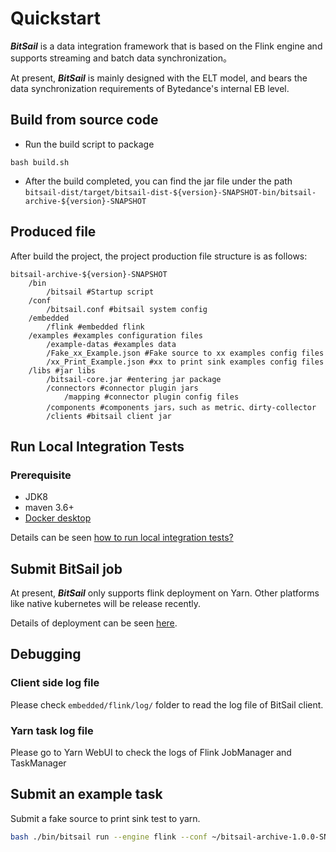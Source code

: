 # Quickstart

***BitSail*** is a data integration framework that is based on the Flink engine and supports streaming and batch data synchronization。

At present, ***BitSail*** is mainly designed with the ELT model, and bears the data synchronization requirements of Bytedance's internal EB level.

## Build from source code
- Run the build script to package
```
bash build.sh
```
- After the build completed, you can find the jar file under the path `bitsail-dist/target/bitsail-dist-${version}-SNAPSHOT-bin/bitsail-archive-${version}-SNAPSHOT`

## <span id="jump_product_structure">Produced file</span>

After build the project, the project production file structure is as follows:

``` simple
bitsail-archive-${version}-SNAPSHOT    
    /bin  
        /bitsail #Startup script
    /conf
        /bitsail.conf #bitsail system config
    /embedded
        /flink #embedded flink
    /examples #examples configuration files
        /example-datas #examples data
        /Fake_xx_Example.json #Fake source to xx examples config files
        /xx_Print_Example.json #xx to print sink examples config files
    /libs #jar libs
        /bitsail-core.jar #entering jar package
        /connectors #connector plugin jars
            /mapping #connector plugin config files
        /components #components jars，such as metric、dirty-collector
        /clients #bitsail client jar
```

## Run Local Integration Tests
### Prerequisite
- JDK8
- maven 3.6+
- [Docker desktop](https://www.docker.com/products/docker-desktop/)

Details can be seen [how to run local integration tests?](./local_integration_test.md)

## Submit BitSail job

At present, ***BitSail*** only supports flink deployment on Yarn.
Other platforms like native kubernetes will be release recently.

Details of deployment can be seen [here](./yarn_deployment.md).

## Debugging
### Client side log file
Please check `embedded/flink/log/` folder to read the log file of BitSail client.
### Yarn task log file
Please go to Yarn WebUI to check the logs of Flink JobManager and TaskManager

## Submit an example task
Submit a fake source to print sink test to yarn.
``` bash
bash ./bin/bitsail run --engine flink --conf ~/bitsail-archive-1.0.0-SNAPSHOT/examples/Fake_Hudi_Example.json --execution-mode run -p 1=1  --deployment-mode yarn-per-job  --queue default
```